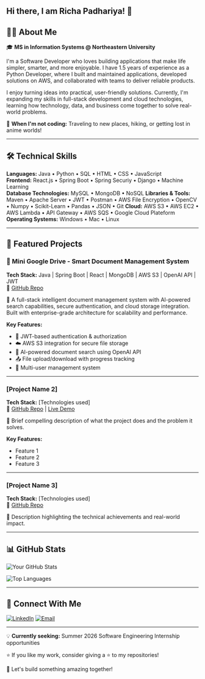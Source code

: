 ## Hi there, I am Richa Padhariya! 👋

<!--
**Richa-04/Richa-04** is a ✨ _special_ ✨ repository because its `README.md` (this file) appears on your GitHub profile.

Here are some ideas to get you started:

- 🔭 I’m currently working on ...
- 🌱 I’m currently learning ...
- 👯 I’m looking to collaborate on ...
- 🤔 I’m looking for help with ...
- 💬 Ask me about ...
- 📫 How to reach me: ...
- 😄 Pronouns: ...
- ⚡ Fun fact: ...
-->
## 👨‍💻 About Me

🎓 **MS in Information Systems @ Northeastern University**

I'm a Software Developer who loves building applications that make life simpler, smarter, and more enjoyable. I have 1.5 years of experience as a Python Developer, where I built and maintained applications, developed solutions on AWS, and collaborated with teams to deliver reliable products.

I enjoy turning ideas into practical, user-friendly solutions. Currently, I'm expanding my skills in full-stack development and cloud technologies, learning how technology, data, and business come together to solve real-world problems.

🌱 **When I'm not coding:** Traveling to new places, hiking, or getting lost in anime worlds!

---

## 🛠️ Technical Skills

**Languages:** Java • Python  • SQL • HTML • CSS • JavaScript  
**Frontend:** React.js • Spring Boot • Spring Securiy • Django • Machine Learning  
**Database Technologies:** MySQL • MongoDB • NoSQL
**Libraries & Tools:** Maven • Apache Server • JWT • Postman • AWS File Encryption • OpenCV • Numpy • Scikit-Learn • Pandas • JSON • Git
**Cloud:** AWS S3 • AWS EC2 • AWS Lambda • API Gateway • AWS SQS • Google Cloud Plateform
**Operating Systems:** Windows • Mac • Linux

---

## 🚀 Featured Projects

### 📂 Mini Google Drive - Smart Document Management System
**Tech Stack:** Java | Spring Boot | React | MongoDB | AWS S3 | OpenAI API | JWT  
🔗 [GitHub Repo](YOUR_REPO_LINK)

🚀 A full-stack intelligent document management system with AI-powered search capabilities, secure authentication, and cloud storage integration. Built with enterprise-grade architecture for scalability and performance.

**Key Features:**
- 🔐 JWT-based authentication & authorization
- ☁️ AWS S3 integration for secure file storage
- 🤖 AI-powered document search using OpenAI API
- 📤 File upload/download with progress tracking
- 👥 Multi-user management system

---

### [Project Name 2]
**Tech Stack:** [Technologies used]  
🔗 [GitHub Repo](YOUR_REPO_LINK) | [Live Demo](DEMO_LINK)

🚀 Brief compelling description of what the project does and the problem it solves.

**Key Features:**
- Feature 1
- Feature 2
- Feature 3

---

### [Project Name 3]
**Tech Stack:** [Technologies used]  
🔗 [GitHub Repo](YOUR_REPO_LINK)

🚀 Description highlighting the technical achievements and real-world impact.

---

## 📊 GitHub Stats

![Your GitHub Stats](https://github-readme-stats.vercel.app/api?username=YOUR_USERNAME&show_icons=true&theme=radical)

![Top Languages](https://github-readme-stats.vercel.app/api/top-langs/?username=YOUR_USERNAME&layout=compact&theme=radical)

---

## 🤝 Connect With Me

[![LinkedIn](https://img.shields.io/badge/LinkedIn-0077B5?style=for-the-badge&logo=linkedin&logoColor=white)](https://linkedin.com/in/your-profile)
[![Email](https://img.shields.io/badge/Email-D14836?style=for-the-badge&logo=gmail&logoColor=white)](mailto:your.email@example.com)

---

💡 **Currently seeking:** Summer 2026 Software Engineering Internship opportunities

⭐ If you like my work, consider giving a ⭐ to my repositories!

🚀 Let's build something amazing together!
